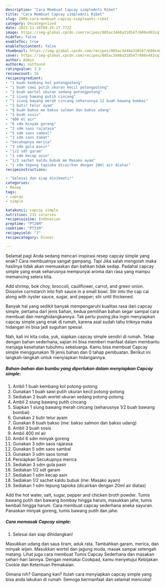 ```yaml
---
description: "Cara Membuat Capcay simpleAnti Ribet"
title: "Cara Membuat Capcay simpleAnti Ribet"
slug: 2009-cara-membuat-capcay-simpleanti-ribet
category: Uncategorized
date: 2022-11-26T09:25:27.772Z
image: https://img-global.cpcdn.com/recipes/085ac3d48a318547/680x482cq70/capcay-simple-foto-resep-utama.jpg
hideToc: false
enableToc: true
enableTocContent: false
thumbnail: https://img-global.cpcdn.com/recipes/085ac3d48a318547/680x482cq70/capcay-simple-foto-resep-utama.jpg
cover: https://img-global.cpcdn.com/recipes/085ac3d48a318547/680x482cq70/capcay-simple-foto-resep-utama.jpg
author: Admin
authorAv: notfound
ratingvalue: 3.9
reviewcount: 16
recipeingredient:
- "1 buah kembang kol potongpotong"
- "1 buah sawi putih ukuran kecil potongpotong"
- "2 buah wortel ukuran sedang potongpotong"
- "2 siung bawang putih cincang"
- "1 siung bawang merah cincang seharusnya 12 buah bawang bombai"
- "2 butir telur ayam"
- "8 buah bakso me bakso salmon dan bakso udang"
- "3 buah sosis"
- "400 ml air"
- "6 sdm minyak goreng"
- "3 sdm saos rajarasa"
- "5 sdm saos sambal"
- "3 sdm saos tomat"
- "Secukupnya merica"
- "3 sdm gula pasir"
- "1/2 sdt garam"
- "1 sdm kecap asin"
- "1/2 sachet kaldu bubuk me Masako ayam"
- "1 sdm tepung tapioka dicairkan dengan 20ml air diatas"
recipeinstructions:

- "Selesai dan siap dinikmati!"
categories:
- Resep
tags:
- capcay
- simple

katakunci: capcay simple 
nutrition: 231 calories
recipecuisine: Indonesian
preptime: "PT26M"
cooktime: "PT31M"
recipeyield: "2"
recipecategory: Dinner

---
```



Selamat pagi Anda sedang mencari inspirasi resep capcay simple yang enak? Cara membuatnya sangat gampang. Tapi Jika salah mengolah maka hasilnya tidak akan memuaskan dan bahkan tidak sedap. Padahal capcay simple yang enak seharusnya mempunyai aroma dan rasa yang mampu memancing selera kita.


Add shrimp, bok choy, broccoli, cauliflower, carrot, and green onion. Dissolve cornstarch into fish sauce in a small bowl. Stir into the cap cai along with oyster sauce, sugar, and pepper; stir until thickened.

Banyak hal yang sedikit banyak mempengaruhi kualitas rasa dari capcay simple, pertama dari jenis bahan, kedua pemilihan bahan segar sampai cara membuat dan menghidangkannya. Tak perlu pusing jika ingin menyiapkan capcay simple yang enak di rumah, karena asal sudah tahu triknya maka hidangan ini bisa jadi suguhan spesial.


Nah, kali ini kita coba, yuk, siapkan capcay simple sendiri di rumah. Tetap dengan bahan sederhana, sajian ini bisa memberi manfaat dalam membantu menjaga kesehatan tubuhmu sekeluarga. Kamu bisa membuat Capcay simple menggunakan 19 jenis bahan dan 0 tahap pembuatan. Berikut ini langkah-langkah untuk menyiapkan hidangannya.

<!--inarticleads1-->

##### Bahan-bahan dan bumbu yang diperlukan dalam menyiapkan Capcay simple:

1. Ambil 1 buah kembang kol potong-potong
1. Gunakan 1 buah sawi putih ukuran kecil potong-potong
1. Sediakan 2 buah wortel ukuran sedang potong-potong
1. Ambil 2 siung bawang putih cincang
1. Siapkan 1 siung bawang merah cincang (seharusnya 1/2 buah bawang bombai)
1. Gunakan 2 butir telur ayam
1. Gunakan 8 buah bakso (me: bakso salmon dan bakso udang)
1. Ambil 3 buah sosis
1. Ambil 400 ml air
1. Ambil 6 sdm minyak goreng
1. Gunakan 3 sdm saos rajarasa
1. Gunakan 5 sdm saos sambal
1. Gunakan 3 sdm saos tomat
1. Persiapkan Secukupnya merica
1. Sediakan 3 sdm gula pasir
1. Sediakan 1/2 sdt garam
1. Sediakan 1 sdm kecap asin
1. Sediakan 1/2 sachet kaldu bubuk (me: Masako ayam)
1. Sediakan 1 sdm tepung tapioka (dicairkan dengan 20ml air diatas)


Add the hot water, salt, sugar, pepper and chicken broth powder. Tumis bawang putih dan bawang bombay hingga harum, masukkan jahe, tumis kembali hingga harum. Cara membuat capcay sederhana aneka sayuran. Panaskan minyak goreng, tumis bawang putih dan jahe. 

<!--inarticleads2-->

##### Cara memasak Capcay simple:


1. Selesai dan siap dihidangkan!

Masukkan udang dan saus tiram, aduk rata. Tambahkan garam, merica, dan minyak wijen. Masukkan wortel dan jagung muda, masak sampai setengah matang. Lihat juga cara membuat Tumis Capcay Sederhana dan masakan sehari-hari lainnya. Dengan memakai Cookpad, kamu menyetujui Kebijakan Cookie dan Ketentuan Pemakaian. 

Gimana nih? Gampang kan? Itulah cara menyiapkan capcay simple yang bisa anda lakukan di rumah. Semoga bermanfaat dan selamat mencoba!
